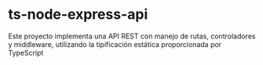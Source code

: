 # ts-node-express-api
Este proyecto implementa una API REST con manejo de rutas, controladores y middleware, utilizando la tipificación estática proporcionada por TypeScript
